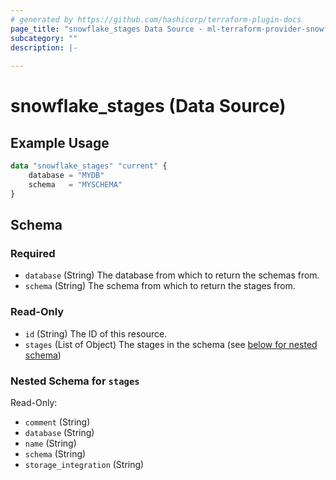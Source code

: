 ```yaml
---
# generated by https://github.com/hashicorp/terraform-plugin-docs
page_title: "snowflake_stages Data Source - ml-terraform-provider-snowflake"
subcategory: ""
description: |-
  
---
```


# snowflake_stages (Data Source)



## Example Usage

```terraform
data "snowflake_stages" "current" {
    database = "MYDB"
    schema   = "MYSCHEMA"
}
```

<!-- schema generated by tfplugindocs -->
## Schema

### Required

- `database` (String) The database from which to return the schemas from.
- `schema` (String) The schema from which to return the stages from.

### Read-Only

- `id` (String) The ID of this resource.
- `stages` (List of Object) The stages in the schema (see [below for nested schema](#nestedatt--stages))

<a id="nestedatt--stages"></a>
### Nested Schema for `stages`

Read-Only:

- `comment` (String)
- `database` (String)
- `name` (String)
- `schema` (String)
- `storage_integration` (String)


